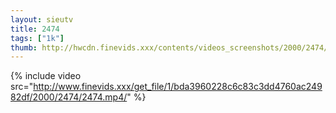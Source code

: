 ```yaml
--- 
layout: sieutv
title: 2474
tags: ["1k"]
thumb: http://hwcdn.finevids.xxx/contents/videos_screenshots/2000/2474/preview.mp4.jpg
---
```

{% include video src="http://www.finevids.xxx/get_file/1/bda3960228c6c83c3dd4760ac24982df/2000/2474/2474.mp4/" %} 
